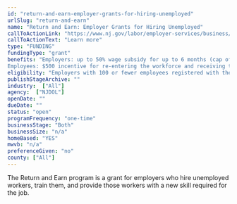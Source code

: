 ```yaml
---
id: "return-and-earn-employer-grants-for-hiring-unemployed"
urlSlug: "return-and-earn"
name: "Return and Earn: Employer Grants for Hiring Unemployed"
callToActionLink: "https://www.nj.gov/labor/employer-services/business/returnandearn.shtml"
callToActionText: "Learn more"
type: "FUNDING"
fundingType: "grant"
benefits: "Employers: up to 50% wage subsidy for up to 6 months (cap of $10K per employee, total cap of $40k across all employees).
Employees: $500 incentive for re-entering the workforce and receiving training from businesses with 100 or fewer employees. "
eligibility: "Employers with 100 or fewer employees registered with the State of NJ and who will provide substantive on-the-job training at their location or, depending on circumstances, utilize approved virtual training, that result in skill badges or industry-recognized credentials. "
publishStageArchive: ""
industry:  ["All"]
agency:  ["NJDOL"]
openDate: ""
dueDate: ""
status: "open"
programFrequency: "one-time"
businessStage: "Both"
businessSize: "n/a"
homeBased: "YES"
mwvb: "n/a"
preferenceGiven: "no"
county: ["All"]
---
```


The Return and Earn program is a grant for employers who hire unemployed workers, train them, and provide those workers with a new skill required for the job.
